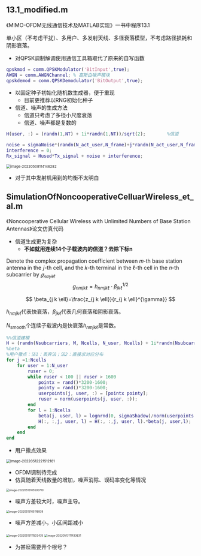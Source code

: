 ## 13.1_modified.m

《MIMO-OFDM无线通信技术及MATLAB实现》一书中程序13.1

单小区（不考虑干扰）、多用户、多发射天线、多径衰落模型，不考虑路径损耗和阴影衰落。

- 对QPSK调制解调使用通信工具箱取代了原来的自写函数

```matlab
qpskmod = comm.QPSKModulator('BitInput',true);
AWGN = comm.AWGNChannel; % 高斯白噪声模块
qpskdemod = comm.QPSKDemodulator('BitOutput',true);

```

- 以固定种子初始化随机数生成器，便于重现
  - 目前更推荐以RNG初始化种子
- 信道、噪声的生成方法
  - 信道只考虑了多径小尺度衰落
  - 信道、噪声都是复数的

```matlab
H(user, :) = (randn(1,NT) + 1i*randn(1,NT))/sqrt(2);        %信道

noise = sigmaNoise*(randn(N_act_user,N_frame)+j*randn(N_act_user,N_frame));	%sigma包含了sqrt(1/2)
interference = 0;
Rx_signal = Hused*Tx_signal + noise + interference;
```

<img src="C:\Users\71744\AppData\Roaming\Typora\typora-user-images\image-20220508114146282.png" alt="image-20220508114146282" style="zoom: 67%;" />

- 对于其中发射机用到的均衡不太明白





## SimulationOfNoncooperativeCelluarWireless_et_al.m

《Noncooperative Cellular Wireless with Unlimited Numbers of Base Station Antennas》论文仿真代码

- 信道生成更为复杂
  - **不如就用连续14个子载波内的信道？去除下标n**

Denote the complex propagation coefficient between 𝑚-th base station antenna in the 𝑗-th cell, and the 𝑘-th terminal in the ℓ-th cell in the 𝑛-th subcarrier by $𝑔_{𝑛𝑚𝑗𝑘ℓ}$
$$
g_{n m j k \ell}=h_{n m j k \ell} \cdot \beta_{j k \ell}^{1 / 2}
$$

$$
\beta_{j k \ell}=\frac{z_{j k \ell}}{r_{j k \ell}^{\gamma}}
$$

$h_{n m j k \ell}$代表快衰落，$\beta_{j k \ell}$代表几何衰落和阴影衰落。

$N_{\mathrm{smooth}}$个连续子载波内是快衰落$h_{n m j k \ell}$是常数。

```matlab
%%信道建模
H = (randn(Nsubcarriers, M, Ncells, N_user, Ncells) + 1i*randn(Nsubcarriers, M, Ncells, N_user, Ncells))/sqrt(2);        %多径信道
%beta
%用户撒点：法1：丢弃法；法2：直接求对应分布
for j =1:Ncells
    for user = 1:N_user
        ruser = 0;
        while ruser < 100 || ruser > 1600
            pointx = rand()*3200-1600;
            pointy = rand()*3200-1600;
            userpoints(j, user, :) = [pointx pointy];
            ruser = norm(userpoints(j, user, :));       
        end
        for l = 1:Ncells
            beta(j, user, l) = lognrnd(0, sigmaShadow)/norm(userpoints(l, user, :)-cellCenters(j, :))^gamma;
            H(:, :,j, user, l) = H(:, :,j, user, l).*beta(j, user,l);
        end
    end
end
```

- 用户撒点效果

<img src="C:\Users\71744\AppData\Roaming\Typora\typora-user-images\image-20220512221512161.png" alt="image-20220512221512161" style="zoom:67%;" />



- OFDM调制待完成
- 仿真随着天线数量的增加，噪声消除、误码率变化等情况

<img src="C:\Users\71744\AppData\Roaming\Typora\typora-user-images\image-20220513105500710.png" alt="image-20220513105500710" style="zoom:50%;" />

- 噪声方差较大时，噪声主导。

<img src="C:\Users\71744\AppData\Roaming\Typora\typora-user-images\image-20220513105116838.png" alt="image-20220513105116838" style="zoom:50%;" />

- 噪声方差减小，小区间距减小

<img src="C:\Users\71744\AppData\Roaming\Typora\typora-user-images\image-20220513111503435.png" alt="image-20220513111503435" style="zoom:50%;" />

<img src="C:\Users\71744\AppData\Roaming\Typora\typora-user-images\image-20220513111433631.png" alt="image-20220513111433631" style="zoom: 50%;" />

- 为甚麽需要开个根号？